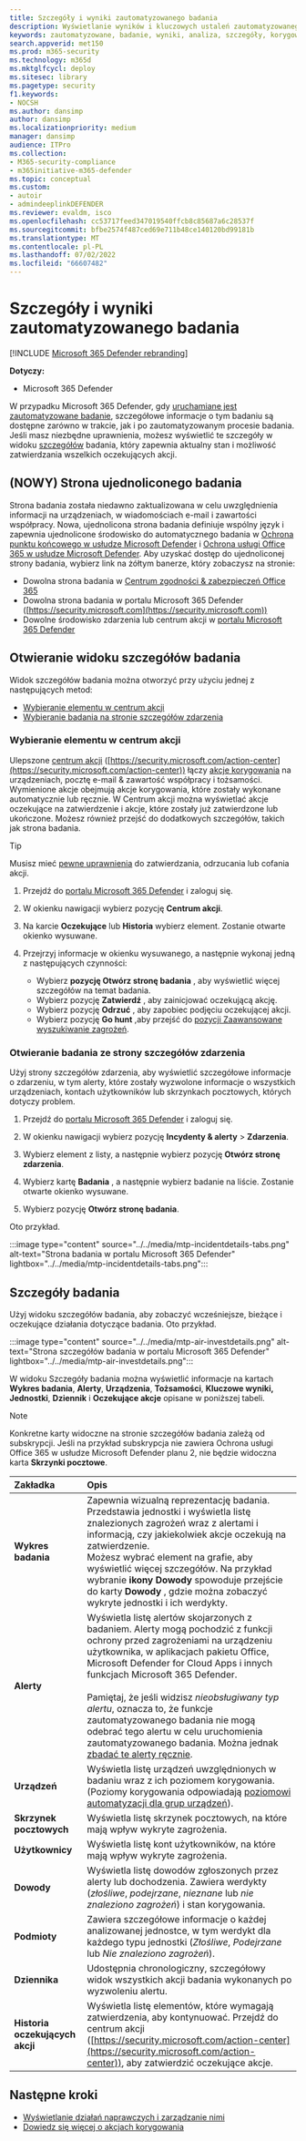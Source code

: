 ```yaml
---
title: Szczegóły i wyniki zautomatyzowanego badania
description: Wyświetlanie wyników i kluczowych ustaleń zautomatyzowanego badania w Microsoft 365 Defender
keywords: zautomatyzowane, badanie, wyniki, analiza, szczegóły, korygowanie, autoair
search.appverid: met150
ms.prod: m365-security
ms.technology: m365d
ms.mktglfcycl: deploy
ms.sitesec: library
ms.pagetype: security
f1.keywords:
- NOCSH
ms.author: dansimp
author: dansimp
ms.localizationpriority: medium
manager: dansimp
audience: ITPro
ms.collection:
- M365-security-compliance
- m365initiative-m365-defender
ms.topic: conceptual
ms.custom:
- autoir
- admindeeplinkDEFENDER
ms.reviewer: evaldm, isco
ms.openlocfilehash: cc53717feed347019540ffcb8c85687a6c28537f
ms.sourcegitcommit: bfbe2574f487ced69e711b48ce140120bd99181b
ms.translationtype: MT
ms.contentlocale: pl-PL
ms.lasthandoff: 07/02/2022
ms.locfileid: "66607482"
---
```

# <a name="details-and-results-of-an-automated-investigation"></a>Szczegóły i wyniki zautomatyzowanego badania

[!INCLUDE [Microsoft 365 Defender rebranding](../includes/microsoft-defender.md)]

**Dotyczy:**
- Microsoft 365 Defender

W przypadku Microsoft 365 Defender, gdy [uruchamiane jest zautomatyzowane badanie](m365d-autoir.md), szczegółowe informacje o tym badaniu są dostępne zarówno w trakcie, jak i po zautomatyzowanym procesie badania. Jeśli masz niezbędne uprawnienia, możesz wyświetlić te szczegóły w widoku [szczegółów](m365d-action-center.md#required-permissions-for-action-center-tasks) badania, który zapewnia aktualny stan i możliwość zatwierdzania wszelkich oczekujących akcji. 

## <a name="new-unified-investigation-page"></a>(NOWY) Strona ujednoliconego badania

Strona badania została niedawno zaktualizowana w celu uwzględnienia informacji na urządzeniach, w wiadomościach e-mail i zawartości współpracy. Nowa, ujednolicona strona badania definiuje wspólny język i zapewnia ujednolicone środowisko do automatycznego badania w [Ochrona punktu końcowego w usłudze Microsoft Defender](/windows/security/threat-protection/microsoft-defender-atp/microsoft-defender-advanced-threat-protection) i [Ochrona usługi Office 365 w usłudze Microsoft Defender](../office-365-security/defender-for-office-365.md). Aby uzyskać dostęp do ujednoliconej strony badania, wybierz link na żółtym banerze, który zobaczysz na stronie:

- Dowolna strona badania w <a href="https://go.microsoft.com/fwlink/p/?linkid=2077143" target="_blank">Centrum zgodności & zabezpieczeń Office 365</a>
- Dowolna strona badania w portalu Microsoft 365 Defender ([https://security.microsoft.com](https://security.microsoft.com))
- Dowolne środowisko zdarzenia lub centrum akcji w <a href="https://go.microsoft.com/fwlink/p/?linkid=2077139" target="_blank">portalu Microsoft 365 Defender</a>

## <a name="open-the-investigation-details-view"></a>Otwieranie widoku szczegółów badania

Widok szczegółów badania można otworzyć przy użyciu jednej z następujących metod:

- [Wybieranie elementu w centrum akcji](#select-an-item-in-the-action-center)
- [Wybieranie badania na stronie szczegółów zdarzenia](#open-an-investigation-from-an-incident-details-page)

### <a name="select-an-item-in-the-action-center"></a>Wybieranie elementu w centrum akcji

Ulepszone [centrum akcji](m365d-action-center.md) ([https://security.microsoft.com/action-center](https://security.microsoft.com/action-center)) łączy [akcje korygowania](m365d-remediation-actions.md) na urządzeniach, pocztę e-mail & zawartość współpracy i tożsamości. Wymienione akcje obejmują akcje korygowania, które zostały wykonane automatycznie lub ręcznie. W Centrum akcji można wyświetlać akcje oczekujące na zatwierdzenie i akcje, które zostały już zatwierdzone lub ukończone. Możesz również przejść do dodatkowych szczegółów, takich jak strona badania.

> [!TIP]
> Musisz mieć [pewne uprawnienia](m365d-action-center.md#required-permissions-for-action-center-tasks) do zatwierdzania, odrzucania lub cofania akcji.

1. Przejdź do <a href="https://go.microsoft.com/fwlink/p/?linkid=2077139" target="_blank">portalu Microsoft 365 Defender</a> i zaloguj się. 

2. W okienku nawigacji wybierz pozycję **Centrum akcji**. 

3. Na karcie **Oczekujące** lub **Historia** wybierz element. Zostanie otwarte okienko wysuwane.

4. Przejrzyj informacje w okienku wysuwanego, a następnie wykonaj jedną z następujących czynności:
   - Wybierz **pozycję Otwórz stronę badania** , aby wyświetlić więcej szczegółów na temat badania.
   - Wybierz pozycję **Zatwierdź** , aby zainicjować oczekującą akcję.
   - Wybierz pozycję **Odrzuć** , aby zapobiec podjęciu oczekującej akcji.
   - Wybierz pozycję **Go hunt** ,aby przejść do [pozycji Zaawansowane wyszukiwanie zagrożeń](advanced-hunting-overview.md).

### <a name="open-an-investigation-from-an-incident-details-page"></a>Otwieranie badania ze strony szczegółów zdarzenia

Użyj strony szczegółów zdarzenia, aby wyświetlić szczegółowe informacje o zdarzeniu, w tym alerty, które zostały wyzwolone informacje o wszystkich urządzeniach, kontach użytkowników lub skrzynkach pocztowych, których dotyczy problem.

1. Przejdź do <a href="https://go.microsoft.com/fwlink/p/?linkid=2077139" target="_blank">portalu Microsoft 365 Defender</a> i zaloguj się. 

2. W okienku nawigacji wybierz pozycję **Incydenty & alerty** > **Zdarzenia**. 

3. Wybierz element z listy, a następnie wybierz pozycję **Otwórz stronę zdarzenia**.

4. Wybierz kartę **Badania** , a następnie wybierz badanie na liście. Zostanie otwarte okienko wysuwane.

5. Wybierz pozycję **Otwórz stronę badania**. 

Oto przykład.

:::image type="content" source="../../media/mtp-incidentdetails-tabs.png" alt-text="Strona badania w portalu Microsoft 365 Defender" lightbox="../../media/mtp-incidentdetails-tabs.png":::

## <a name="investigation-details"></a>Szczegóły badania

Użyj widoku szczegółów badania, aby zobaczyć wcześniejsze, bieżące i oczekujące działania dotyczące badania. Oto przykład.

:::image type="content" source="../../media/mtp-air-investdetails.png" alt-text="Strona szczegółów badania w portalu Microsoft 365 Defender" lightbox="../../media/mtp-air-investdetails.png":::

W widoku Szczegóły badania można wyświetlić informacje na kartach **Wykres badania**, **Alerty**, **Urządzenia**, **Tożsamości**, **Kluczowe wyniki, Jednostki**, **Dziennik** i **Oczekujące akcje** opisane w poniższej tabeli. 

> [!NOTE]
> Konkretne karty widoczne na stronie szczegółów badania zależą od subskrypcji. Jeśli na przykład subskrypcja nie zawiera Ochrona usługi Office 365 w usłudze Microsoft Defender planu 2, nie będzie widoczna karta **Skrzynki pocztowe**.

| Zakładka | Opis |
|:--------|:--------|
| **Wykres badania** | Zapewnia wizualną reprezentację badania. Przedstawia jednostki i wyświetla listę znalezionych zagrożeń wraz z alertami i informacją, czy jakiekolwiek akcje oczekują na zatwierdzenie.<br/>Możesz wybrać element na grafie, aby wyświetlić więcej szczegółów. Na przykład wybranie **ikony Dowody** spowoduje przejście do karty **Dowody** , gdzie można zobaczyć wykryte jednostki i ich werdykty. |
| **Alerty** | Wyświetla listę alertów skojarzonych z badaniem. Alerty mogą pochodzić z funkcji ochrony przed zagrożeniami na urządzeniu użytkownika, w aplikacjach pakietu Office, Microsoft Defender for Cloud Apps i innych funkcjach Microsoft 365 Defender. <br> <br> Pamiętaj, że jeśli widzisz *nieobsługiwany typ alertu*, oznacza to, że funkcje zautomatyzowanego badania nie mogą odebrać tego alertu w celu uruchomienia zautomatyzowanego badania. Można jednak [zbadać te alerty ręcznie](investigate-incidents.md#alerts).
| **Urządzeń** | Wyświetla listę urządzeń uwzględnionych w badaniu wraz z ich poziomem korygowania. (Poziomy korygowania odpowiadają [poziomowi automatyzacji dla grup urządzeń](m365d-configure-auto-investigation-response.md#review-or-change-the-automation-level-for-device-groups)). |
| **Skrzynek pocztowych** |Wyświetla listę skrzynek pocztowych, na które mają wpływ wykryte zagrożenia.  |
| **Użytkownicy**  | Wyświetla listę kont użytkowników, na które mają wpływ wykryte zagrożenia. |
| **Dowody** | Wyświetla listę dowodów zgłoszonych przez alerty lub dochodzenia. Zawiera werdykty (*złośliwe*, *podejrzane*, *nieznane* lub *nie znaleziono zagrożeń*) i stan korygowania. |
| **Podmioty** | Zawiera szczegółowe informacje o każdej analizowanej jednostce, w tym werdykt dla każdego typu jednostki (*Złośliwe*, *Podejrzane* lub *Nie znaleziono zagrożeń*).|
|**Dziennika** | Udostępnia chronologiczny, szczegółowy widok wszystkich akcji badania wykonanych po wyzwoleniu alertu.|
| **Historia oczekujących akcji** | Wyświetla listę elementów, które wymagają zatwierdzenia, aby kontynuować. Przejdź do centrum akcji ([https://security.microsoft.com/action-center](https://security.microsoft.com/action-center)), aby zatwierdzić oczekujące akcje. |

## <a name="next-steps"></a>Następne kroki

- [Wyświetlanie działań naprawczych i zarządzanie nimi](m365d-autoir-actions.md)
- [Dowiedz się więcej o akcjach korygowania](m365d-remediation-actions.md)
